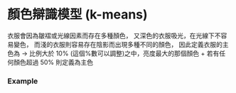 # 顏色辯識模型 (k-means)
衣服會因為皺褶或光線因素而存在多種顏色，
又深色的衣服吸光，在光線下不容易變色，
而淺的衣服則容易存在陰影而出現多種不同的顏色，
因此定義衣服的主色為 -> 比例大於 10% (這個%數可以調整)之中，亮度最大的那個顏色 + 若有任何顏色超過 50% 則定義為主色 

### Example

